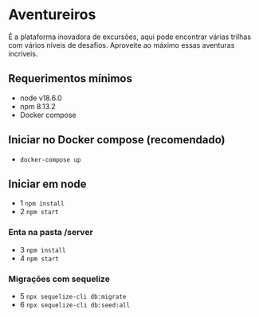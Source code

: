 # Aventureiros

É a plataforma inovadora de excursões, aqui pode encontrar várias trilhas com vários níveis de desafios. 
Aproveite ao máximo essas aventuras incríveis.

## Requerimentos mínimos

- node v18.6.0
- npm 8.13.2
- Docker compose

## Iniciar no Docker compose (recomendado)

- `docker-compose up`


## Iniciar em node

- 1 `npm install`
- 2 `npm start`

### Enta na pasta /server

- 3 `npm install`
- 4 `npm start`

### Migrações com sequelize

- 5 `npx sequelize-cli db:migrate`
- 6 `npx sequelize-cli db:seed:all`